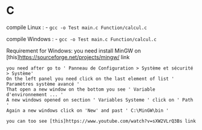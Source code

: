 # C

compile Linux : 
    - ` gcc -o Test main.c Function/calcul.c `

compile Windows :
    - ` gcc -o Test main.c Function/calcul.c `

Requirement for Windows:
    you need install MinGW on [this]https://sourceforge.net/projects/mingw/ link

    you need after go to ' Panneau de Configuration > Système et sécurité > Système' 
    On the left panel you need click on the last element of list ' Paramètres système avancé '
    That open a new window on the bottom you see ' Variable d'environnement ... ' 
    A new windows opened on section ' Variables Systeme ' click on ' Path ' 
    Again a new windows click on 'New' and past ' C:\MinGW\bin '

    you can too see [this]https://www.youtube.com/watch?v=sXW2VLrQ3Bs link